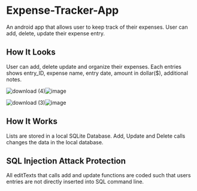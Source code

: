 # Expense-Tracker-App
An android app that allows user to keep track of their expenses. User can add, delete, update their expense entry. 

## How It Looks
User can add, delete update and organize their expenses.
Each entries shows entry_ID, expense name, entry date, amount in dollar($), additional notes.

![download (4)](https://user-images.githubusercontent.com/47125700/168929819-c071d750-9a21-4a08-a78f-585d3986d555.png)![image](https://user-images.githubusercontent.com/47125700/168930194-e8e0f58d-317b-4b65-bf94-3f278dda6e9a.png)

![download (3)](https://user-images.githubusercontent.com/47125700/168929829-967df14c-ec80-4d53-8924-dfea02ffe64e.png)![image](https://user-images.githubusercontent.com/47125700/168930408-662846ab-4398-4fdf-bd48-10d6c832eaea.png)

## How It Works
Lists are stored in a local SQLite Database. Add, Update and Delete calls changes the data in the local database.

## SQL Injection Attack Protection
All editTexts that calls add and update functions are coded such that users entries are not directly inserted into SQL command line.





